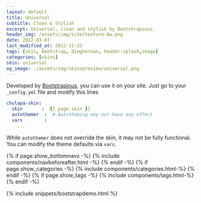 ```yaml
---
layout: default
title: Universal
subtitle: Clean & Stylish
excerpt: Universal, clean and stylish by Bootstrapious.
header_img: /assets/img/site/texture-bw.png
date: 2022-03-07
last_modified_at: 2022-11-23
tags: [skin, bootstrap, dieghernan, header-splash,image]
categories: [skins]
skin: universal
og_image: ./assets/img/skinspreview/universal.png
---
```



Developed by [Bootstrapious](https://bootstrapious.com/), you can use it on your site. Just go to your `_config.yml` file and modify this lines

```yaml
chulapa-skin: 
  skin       :  {{ page.skin }}
  autothemer  :  # Autotheming may not have any effect
  vars        :    
    ...
```


While `autothemer` does not override the skin, it may not be fully functional. You can modify the theme defaults via `vars`.




{% if page.show_bottomnavs -%}
{% include components/navbeforeafter.html -%}
{% endif -%}
{% if page.show_categories -%}
{% include components/categories.html-%}
{% endif -%}
{% if page.show_tags -%}
{% include components/tags.html-%}
{% endif -%}


{% include snippets/bootstrapdemo.html  %}
